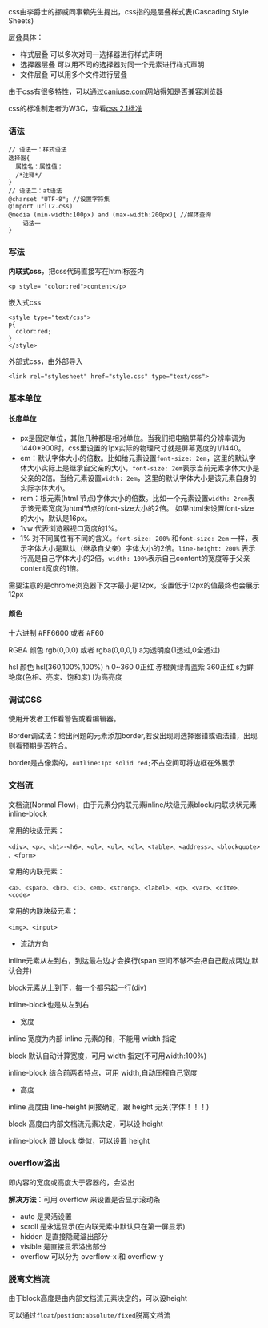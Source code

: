 css由李爵士的挪威同事赖先生提出，css指的是层叠样式表(Cascading Style Sheets)

层叠具体：

* 样式层叠 可以多次对同一选择器进行样式声明
* 选择器层叠 可以用不同的选择器对同一个元素进行样式声明
* 文件层叠 可以用多个文件进行层叠

由于css有很多特性，可以通过[caniuse.com](https://caniuse.com/)网站得知是否兼容浏览器

css的标准制定者为W3C，查看[css 2.1标准](http://www.ayqy.net/doc/css2-1/cover.html)

### 语法

```
// 语法一：样式语法
选择器{
  属性名：属性值；
  /*注释*/
}
// 语法二：at语法
@charset "UTF-8"; //设置字符集
@import url(2.css)
@media (min-width:100px) and (max-width:200px){ //媒体查询
	语法一
}
```
### 写法

**内联式css**，把css代码直接写在html标签内

```
<p style= "color:red">content</p>
```
嵌入式css

```
<style type="text/css">
p{
  color:red;
}
</style>
```
外部式css，由外部导入

```
<link rel="stylesheet" href="style.css" type="text/css">
```
### 基本单位

#### 长度单位

* px是固定单位，其他几种都是相对单位。当我们把电脑屏幕的分辨率调为1440\*900时，css里设置的1px实际的物理尺寸就是屏幕宽度的1/1440。
* em：默认字体大小的倍数。比如给元素设置`font-size: 2em`，这里的默认字体大小实际上是继承自父亲的大小，`font-size: 2em`表示当前元素字体大小是父亲的2倍。当给元素设置`width: 2em`，这里的默认字体大小是该元素自身的实际字体大小。
* rem：根元素(html 节点)字体大小的倍数。比如一个元素设置`width: 2rem`表示该元素宽度为html节点的font-size大小的2倍。 如果html未设置font-size的大小，默认是16px。
* 1vw 代表浏览器视口宽度的1%。
* 1% 对不同属性有不同的含义。`font-size: 200%` 和`font-size: 2em` 一样，表示字体大小是默认（继承自父亲）字体大小的2倍。`line-height: 200%` 表示行高是自己字体大小的2倍。`width: 100%`表示自己content的宽度等于父亲content宽度的1倍。

需要注意的是chrome浏览器下文字最小是12px，设置低于12px的值最终也会展示12px

#### 颜色

十六进制 #FF6600 或者 #F60

RGBA 颜色 rgb(0,0,0) 或者 rgba(0,0,0,1) a为透明度(1透过,0全透过)

hsl 颜色 hsl(360,100%,100%) h 0~360 0正红 赤橙黄绿青蓝紫 360正红 s为鲜艳度(色相、亮度、饱和度) l为高亮度

### 调试CSS

使用开发者工作看警告或看编辑器。

Border调试法：给出问题的元素添加border,若没出现则选择器错或语法错，出现则看预期是否符合。

border是占像素的，`outline:1px solid red;`不占空间可将边框在外展示

### 文档流

文档流(Normal Flow)，由于元素分内联元素inline/块级元素block/内联块状元素inline-block

常用的块级元素：

```
<div>、<p>、<h1>-<h6>、<ol>、<ul>、<dl>、<table>、<address>、<blockquote> 、<form>
```
常用的内联元素：

```
<a>、<span>、<br>、<i>、<em>、<strong>、<label>、<q>、<var>、<cite>、<code>
```
常用的内联块级元素：

```
<img>、<input>
```
* 流动方向

inline元素从左到右，到达最右边才会换行(span 空间不够不会把自己截成两边,默认合并)

block元素从上到下，每一个都另起一行(div)

inline-block也是从左到右

* 宽度

inline 宽度为内部 inline 元素的和，不能用 width 指定

block 默认自动计算宽度，可用 width 指定(不可用width:100%)

inline-block 结合前两者特点，可用 width,自动压榨自己宽度

* 高度

inline 高度由 line-height 间接确定，跟 height 无关(字体！！！)

block 高度由内部文档流元素决定，可以设 height

inline-block 跟 block 类似，可以设置 height

### overflow溢出

即内容的宽度或高度大于容器的，会溢出

**解决方法**：可用 overflow 来设置是否显示滚动条

* auto 是灵活设置
* scroll 是永远显示(在内联元素中默认只在第一屏显示)
* hidden 是直接隐藏溢出部分
* visible 是直接显示溢出部分
* overflow 可以分为 overflow-x 和 overflow-y

### 脱离文档流

由于block高度是由内部文档流元素决定的，可以设height

可以通过`float`/`postion:absolute/fixed`脱离文档流

